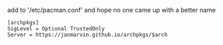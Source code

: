 add to '/etc/pacman.conf' and hope no one came up with a better name

```{R}
[archpkgs]
SigLevel = Optional TrustedOnly
Server = https://janmarvin.github.io/archpkgs/$arch
```

